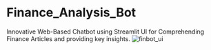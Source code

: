 # Finance_Analysis_Bot
Innovative Web-Based Chatbot using Streamlit UI for Comprehending Finance Articles and providing key insights.
![finbot_ui](https://github.com/cout-sid/Finance_Analysis_Bot/assets/107421018/859f3b4c-af68-4535-bf1c-e1eacd4cec67)
